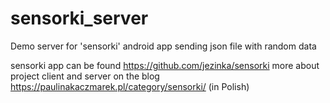 # sensorki_server

Demo server for 'sensorki' android app sending json file with random data

sensorki app can be found https://github.com/jezinka/sensorki
more about project client and server on the blog https://paulinakaczmarek.pl/category/sensorki/ (in Polish)
